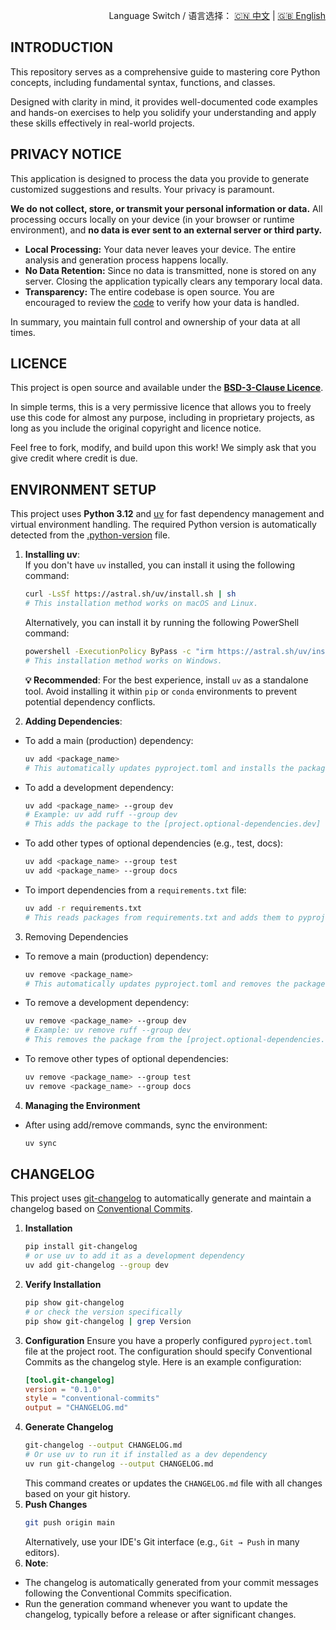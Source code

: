 <p align="right">
  Language Switch / 语言选择：
  <a href="./README.zh-CN.md">🇨🇳 中文</a> | <a href="./README.md">🇬🇧 English</a>
</p>

**INTRODUCTION**
---
This repository serves as a comprehensive guide to mastering core Python concepts, including fundamental syntax,
functions, and classes.

Designed with clarity in mind, it provides well-documented code examples and hands-on exercises to help you solidify
your understanding and apply these skills effectively in real-world projects.

**PRIVACY NOTICE**
---

This application is designed to process the data you provide to generate customized suggestions and results. Your
privacy is paramount.

**We do not collect, store, or transmit your personal information or data.** All processing occurs locally on your
device (in your browser or runtime environment), and **no data is ever sent to an external server or third party.**

- **Local Processing:** Your data never leaves your device. The entire analysis and generation process happens locally.
- **No Data Retention:** Since no data is transmitted, none is stored on any server. Closing the application typically
  clears any temporary local data.
- **Transparency:** The entire codebase is open source. You are encouraged to review the [code](./) to verify how your
  data is handled.

In summary, you maintain full control and ownership of your data at all times.

**LICENCE**
---
This project is open source and available under the **[BSD-3-Clause Licence](LICENCE)**.

In simple terms, this is a very permissive licence that allows you to freely use this code for almost any purpose,
including in proprietary projects, as long as you include the original copyright and licence notice.

Feel free to fork, modify, and build upon this work! We simply ask that you give credit where credit is due.

**ENVIRONMENT SETUP**
---
This project uses **Python 3.12** and [uv](https://docs.astral.sh/uv/) for fast dependency management and virtual
environment handling. The required Python version is automatically detected from the [.python-version](.python-version)
file.

1. **Installing uv**:  
   If you don't have `uv` installed, you can install it using the following command:
    ```bash
    curl -LsSf https://astral.sh/uv/install.sh | sh
    # This installation method works on macOS and Linux.
    ```
   Alternatively, you can install it by running the following PowerShell command:
    ```bash
    powershell -ExecutionPolicy ByPass -c "irm https://astral.sh/uv/install.ps1 | iex"
    # This installation method works on Windows.
    ```

   **💡 Recommended**: For the best experience, install `uv` as a standalone tool. Avoid installing it within `pip` or
   `conda` environments to prevent potential dependency conflicts.

2. **Adding Dependencies**:

- To add a main (production) dependency:
    ```bash
    uv add <package_name>
    # This automatically updates pyproject.toml and installs the package
    ```
- To add a development dependency:
    ```bash
    uv add <package_name> --group dev
    # Example: uv add ruff --group dev
    # This adds the package to the [project.optional-dependencies.dev] section automatically
    ```
- To add other types of optional dependencies (e.g., test, docs):
    ```bash
    uv add <package_name> --group test
    uv add <package_name> --group docs
    ```
- To import dependencies from a `requirements.txt` file:
    ```bash
    uv add -r requirements.txt
    # This reads packages from requirements.txt and adds them to pyproject.toml
    ```

3. Removing Dependencies

- To remove a main (production) dependency:
    ```bash
    uv remove <package_name>
    # This automatically updates pyproject.toml and removes the package
    ```
- To remove a development dependency:
    ```bash
    uv remove <package_name> --group dev
    # Example: uv remove ruff --group dev
    # This removes the package from the [project.optional-dependencies.dev] section
    ```
- To remove other types of optional dependencies:
    ```bash
    uv remove <package_name> --group test
    uv remove <package_name> --group docs
    ```

4. **Managing the Environment**

- After using add/remove commands, sync the environment:
    ```bash
    uv sync
    ```

**CHANGELOG**
---
This project uses [git-changelog](https://github.com/pawamoy/git-changelog) to automatically generate and maintain a
changelog based on [Conventional Commits](https://www.conventionalcommits.org/).

1. **Installation**
   ```bash
   pip install git-changelog
   # or use uv to add it as a development dependency
   uv add git-changelog --group dev
   ```
2. **Verify Installation**
   ```bash
   pip show git-changelog
   # or check the version specifically
   pip show git-changelog | grep Version
   ```
3. **Configuration**
   Ensure you have a properly configured `pyproject.toml` file at the project root. The configuration should specify
   Conventional Commits as the changelog style. Here is an example configuration:
   ```toml
   [tool.git-changelog]
   version = "0.1.0"
   style = "conventional-commits"
   output = "CHANGELOG.md"
   ```
4. **Generate Changelog**
   ```bash
   git-changelog --output CHANGELOG.md
   # Or use uv to run it if installed as a dev dependency
   uv run git-changelog --output CHANGELOG.md
   ```
   This command creates or updates the `CHANGELOG.md` file with all changes based on your git history.
5. **Push Changes**
   ```bash
   git push origin main
   ```
   Alternatively, use your IDE's Git interface (e.g., `Git → Push` in many editors).
6. **Note**:

- The changelog is automatically generated from your commit messages following the Conventional Commits specification.
- Run the generation command whenever you want to update the changelog, typically before a release or after significant
  changes.
